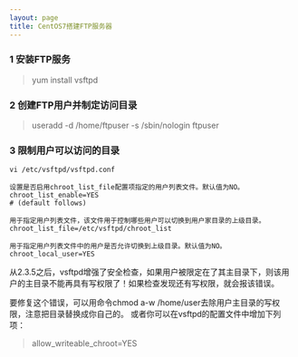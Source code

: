 ```yaml
---
layout: page
title: CentOS7搭建FTP服务器
---
```


### 1 安装FTP服务

> yum install vsftpd

### 2 创建FTP用户并制定访问目录

> useradd -d /home/ftpuser -s /sbin/nologin ftpuser

### 3 限制用户可以访问的目录
    vi /etc/vsftpd/vsftpd.conf

    设置是否启用chroot_list_file配置项指定的用户列表文件。默认值为NO。
    chroot_list_enable=YES
    # (default follows)

    用于指定用户列表文件，该文件用于控制哪些用户可以切换到用户家目录的上级目录。
    chroot_list_file=/etc/vsftpd/chroot_list

    用于指定用户列表文件中的用户是否允许切换到上级目录。默认值为NO。
    chroot_local_user=YES




从2.3.5之后，vsftpd增强了安全检查，如果用户被限定在了其主目录下，则该用户的主目录不能再具有写权限了！如果检查发现还有写权限，就会报该错误。

要修复这个错误，可以用命令chmod a-w /home/user去除用户主目录的写权限，注意把目录替换成你自己的。
或者你可以在vsftpd的配置文件中增加下列项：

> allow_writeable_chroot=YES